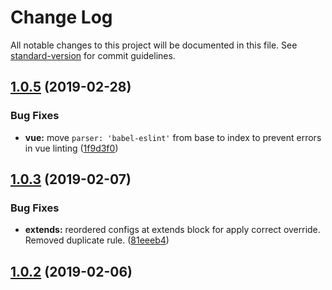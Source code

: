 # Change Log

All notable changes to this project will be documented in this file. See [standard-version](https://github.com/conventional-changelog/standard-version) for commit guidelines.

<a name="1.0.5"></a>
## [1.0.5](https://github.com/clickagy/eslint-config/compare/v1.0.3...v1.0.5) (2019-02-28)


### Bug Fixes

* **vue:** move `parser: 'babel-eslint'` from base to index to prevent errors in vue linting ([1f9d3f0](https://github.com/clickagy/eslint-config/commit/1f9d3f0))



<a name="1.0.3"></a>
## [1.0.3](https://github.com/clickagy/eslint-config/compare/v1.0.2...v1.0.3) (2019-02-07)


### Bug Fixes

* **extends:** reordered configs at extends block for apply correct override. Removed duplicate rule. ([81eeeb4](https://github.com/clickagy/eslint-config/commit/81eeeb4))



<a name="1.0.2"></a>
## [1.0.2](https://github.com/clickagy/eslint-config/compare/v1.0.1...v1.0.2) (2019-02-06)
